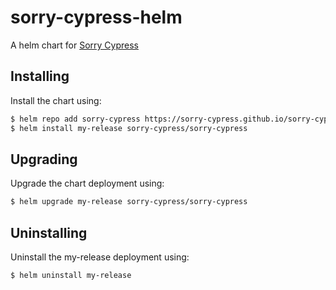 # sorry-cypress-helm

A helm chart for [Sorry Cypress](https://github.com/sorry-cypress/sorry-cypress)

## Installing

Install the chart using:

```bash
$ helm repo add sorry-cypress https://sorry-cypress.github.io/sorry-cypress/
$ helm install my-release sorry-cypress/sorry-cypress
```

## Upgrading

Upgrade the chart deployment using:

```bash
$ helm upgrade my-release sorry-cypress/sorry-cypress
```

## Uninstalling

Uninstall the my-release deployment using:

```bash
$ helm uninstall my-release
```
